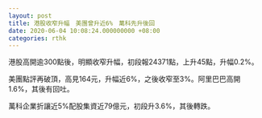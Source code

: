 ```yaml
---
layout: post
title: 港股收窄升幅　美團曾升近6%　萬科先升後回
date: 2020-06-04 10:08:24.000000000 +08:00
categories: rthk
---
```


港股高開逾300點後，明顯收窄升幅，初段報24371點，上升45點，升幅0.2%。

美團點評再破頂，高見164元，升幅近6%，之後收窄至3%。阿里巴巴高開1.6%，其後有回吐。

萬科企業折讓近5%配股集資近79億元，初段升3.6%，其後轉跌。
